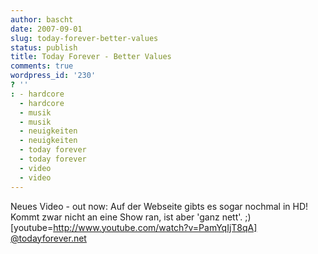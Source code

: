 ```yaml
---
author: bascht
date: 2007-09-01
slug: today-forever-better-values
status: publish
title: Today Forever - Better Values
comments: true
wordpress_id: '230'
? ''
: - hardcore
  - hardcore
  - musik
  - musik
  - neuigkeiten
  - neuigkeiten
  - today forever
  - today forever
  - video
  - video
---
```


Neues Video - out now: Auf der Webseite gibts es sogar nochmal in
HD! Kommt zwar nicht an eine Show ran, ist aber 'ganz nett'. ;)
[youtube=http://www.youtube.com/watch?v=PamYqIjT8qA]
[@todayforever.net](http://www.todayforever.net)


